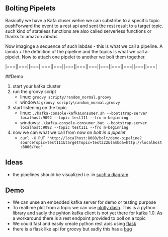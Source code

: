 ## Bolting Pipelets
Basically we have a Kafa cluser wehre we can substribe to a specific topic
pushForward the event to a rest api and sent the rest result to a target topic.
such kind of stateless functions are also called serverless functions or 
thanks to amazon _labdas_.  

Now imaginge a sequence of such labdas - this is what we call a pipeline.
A lamda + the definition of the pipeline and the topics is what we call a 
pipelet. Now to attach one pipelet to another we bolt them together.

|===||===||===||===||===||===||===||===||===||===||===||===||===|

##Demo
1. start your kafka cluster
2. run the groovy script
    * linux: `groovy scripty/random_normal.groovy`
    * windows: `groovy scripty\random_normal.groovy`
3. start listening on the topic
    * linux: `./kafka-console-kafkaConsumer.sh --bootstrap-server localhost:9092 --topic test111 --fro
m-beginning`
    * windows: `.\kafka-console-consumer.bat --bootstrap-server localhost:9092 --topic test111 --fro
m-beginning`
4. now we can what we call from now on _bolt in a pipelet_
    * `curl -X PUT "http://localhost:8080/bolt/demo-pipeline?sourceTopic=test111&targetTopic=test222&lambda=http://localhost:8000/foo"`


## Ideas
* the pipelines should be visualized i.e. in [such a diagram](https://gojs.net/latest/samples/dynamicPorts.html)

## Demo
* We can unse an embedded kafka server for demo or testing purpose
* To realtime plot from a topic we can use [plotly dash](https://plot.ly/dash/).
  This is a python library and sadly the pyhton kafka client is not yet there for kafka 1.0.
  As a workaround there is a rest endpoint provided to poll on a topic
* We could fast and easily create python rest apis using [flask](https://blog.miguelgrinberg.com/post/designing-a-restful-api-with-python-and-flask)  
* there is a flask like api for groovy but sadly this has a [bug](https://github.com/perwendel/spark/issues/946#issuecomment-348493178)
